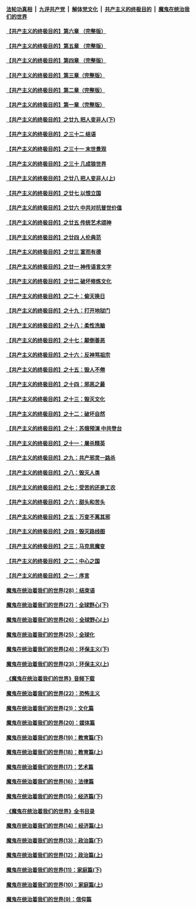 ####  [法轮功真相](../../../../basic/blob/master/README.md?t=06031331) &nbsp;|&nbsp; [九评共产党](../../../../9ping.md/blob/master/README.md?t=06031331) &nbsp;|&nbsp; [解体党文化](../../../../jtdwh.md/blob/master/README.md?t=06031331)  &nbsp;|&nbsp; [共产主义的终极目的](../../../../gczydzjmd.md/blob/master/README.md?t=06031331) &nbsp;|&nbsp; [魔鬼在统治我们的世界](../../../../mgztzwmdsj.md/blob/master/README.md?t=06031331) 

#### [【共产主义的终极目的】第六章 （完整版）](../pages/nsc422/n11428913.md?t=06031331) 

#### [【共产主义的终极目的】第五章 （完整版）](../pages/nsc422/n11428912.md?t=06031331) 

#### [【共产主义的终极目的】第四章 （完整版）](../pages/nsc422/n11428907.md?t=06031331) 

#### [【共产主义的终极目的】第三章（完整版）](../pages/nsc422/n11428848.md?t=06031331) 

#### [【共产主义的终极目的】第二章（完整版）](../pages/nsc422/n11428831.md?t=06031331) 

#### [【共产主义的终极目的】第一章（完整版）](../pages/nsc422/n11417651.md?t=06031331) 

#### [【共产主义的终极目的】之廿九 把人变非人(下)](../pages/nsc422/n11344140.md?t=06031331) 

#### [【共产主义的终极目的】之三十二 结语](../pages/nsc422/n11360535.md?t=06031331) 

#### [【共产主义的终极目的】之三十一 末世景观](../pages/nsc422/n11351129.md?t=06031331) 

#### [【共产主义的终极目的】之三十 几成狼世界](../pages/nsc422/n11348280.md?t=06031331) 

#### [【共产主义的终极目的】之廿八 把人变非人(上)](../pages/nsc422/n11340492.md?t=06031331) 

#### [【共产主义的终极目的】之廿七 以恨立国](../pages/nsc422/n11336944.md?t=06031331) 

#### [【共产主义的终极目的】之廿六 中共对抗普世价值](../pages/nsc422/n11324785.md?t=06031331) 

#### [【共产主义的终极目的】之廿五 传统艺术颂神](../pages/nsc422/n11296396.md?t=06031331) 

#### [【共产主义的终极目的】之廿四 人伦典范](../pages/nsc422/n11296397.md?t=06031331) 

#### [【共产主义的终极目的】之廿三 富而有德](../pages/nsc422/n11283598.md?t=06031331) 

#### [【共产主义的终极目的】之廿一 神传语言文字](../pages/nsc422/n11263265.md?t=06031331) 

#### [【共产主义的终极目的】之廿二 破坏修炼文化](../pages/nsc422/n11245728.md?t=06031331) 

#### [【共产主义的终极目的】之二十：偷天换日](../pages/nsc422/n11238846.md?t=06031331) 

#### [【共产主义的终极目的】之十九：打开地狱门](../pages/nsc422/n11206376.md?t=06031331) 

#### [【共产主义的终极目的】之十八：柔性洗脑](../pages/nsc422/n11199994.md?t=06031331) 

#### [【共产主义的终极目的】之十七：颠倒善恶](../pages/nsc422/n11179782.md?t=06031331) 

#### [【共产主义的终极目的】之十六：反神骂祖宗](../pages/nsc422/n11166798.md?t=06031331) 

#### [【共产主义的终极目的】之十五：毁人不倦](../pages/nsc422/n11166792.md?t=06031331) 

#### [【共产主义的终极目的】之十四：邪恶之最](../pages/nsc422/n11150249.md?t=06031331) 

#### [【共产主义的终极目的】之十三：毁灭文化](../pages/nsc422/n11135227.md?t=06031331) 

#### [【共产主义的终极目的】之十二：破坏自然](../pages/nsc422/n11135214.md?t=06031331) 

#### [【共产主义的终极目的】之十：苏俄预演 中共登台](../pages/nsc422/n11118424.md?t=06031331) 

#### [【共产主义的终极目的】之十一：屠杀精英](../pages/nsc422/n11118442.md?t=06031331) 

#### [【共产主义的终极目的】之九：共产邪灵一路杀](../pages/nsc422/n11114139.md?t=06031331) 

#### [【共产主义的终极目的】之八：毁灭人类](../pages/nsc422/n11108503.md?t=06031331) 

#### [【共产主义的终极目的】之七：受苦的还是工农](../pages/nsc422/n11101809.md?t=06031331) 

#### [【共产主义的终极目的】之六：甜头和苦头](../pages/nsc422/n11096971.md?t=06031331) 

#### [【共产主义的终极目的】之五：万变不离其邪](../pages/nsc422/n11091285.md?t=06031331) 

#### [【共产主义的终极目的】之四：毁灭路线图](../pages/nsc422/n11086284.md?t=06031331) 

#### [【共产主义的终极目的】之三：马克思魔变](../pages/nsc422/n11061941.md?t=06031331) 

#### [【共产主义的终极目的】之二：中心之国](../pages/nsc422/n11047728.md?t=06031331) 

#### [【共产主义的终极目的】之一：序言](../pages/nsc422/n11086077.md?t=06031331) 

#### [魔鬼在统治着我们的世界(28)：结束语](../pages/nsc422/n10936246.md?t=06031331) 

#### [魔鬼在统治着我们的世界(27)：全球野心(下)](../pages/nsc422/n10928319.md?t=06031331) 

#### [魔鬼在统治着我们的世界(26)：全球野心(上)](../pages/nsc422/n10900318.md?t=06031331) 

#### [魔鬼在统治着我们的世界(25)：全球化](../pages/nsc422/n10788205.md?t=06031331) 

#### [魔鬼在统治着我们的世界(24)：环保主义(下)](../pages/nsc422/n10695307.md?t=06031331) 

#### [魔鬼在统治着我们的世界(23)：环保主义(上)](../pages/nsc422/n10688613.md?t=06031331) 

#### [《魔鬼在统治着我们的世界》音频下载](../pages/nsc422/n10635553.md?t=06031331) 

#### [魔鬼在统治着我们的世界(22)：恐怖主义](../pages/nsc422/n10614727.md?t=06031331) 

#### [魔鬼在统治着我们的世界(21)：文化篇](../pages/nsc422/n10597706.md?t=06031331) 

#### [魔鬼在统治着我们的世界(20)：媒体篇](../pages/nsc422/n10586579.md?t=06031331) 

#### [魔鬼在统治着我们的世界(19)：教育篇(下)](../pages/nsc422/n10564808.md?t=06031331) 

#### [魔鬼在统治着我们的世界(18)：教育篇(上)](../pages/nsc422/n10526970.md?t=06031331) 

#### [魔鬼在统治着我们的世界(17)：艺术篇](../pages/nsc422/n10499093.md?t=06031331) 

#### [魔鬼在统治着我们的世界(16)：法律篇](../pages/nsc422/n10485969.md?t=06031331) 

#### [魔鬼在统治着我们的世界(15)：经济篇(下)](../pages/nsc422/n10469975.md?t=06031331) 

#### [《魔鬼在统治着我们的世界》全书目录](../pages/nsc422/n10464261.md?t=06031331) 

#### [魔鬼在统治着我们的世界(14)：经济篇(上)](../pages/nsc422/n10457370.md?t=06031331) 

#### [魔鬼在统治着我们的世界(13)：政治篇(下)](../pages/nsc422/n10448270.md?t=06031331) 

#### [魔鬼在统治着我们的世界(12)：政治篇(上)](../pages/nsc422/n10444576.md?t=06031331) 

#### [魔鬼在统治着我们的世界(11)：家庭篇(下)](../pages/nsc422/n10440961.md?t=06031331) 

#### [魔鬼在统治着我们的世界(10)：家庭篇(上)](../pages/nsc422/n10435448.md?t=06031331) 

#### [魔鬼在统治着我们的世界(9)：信仰篇](../pages/nsc422/n10432159.md?t=06031331) 

